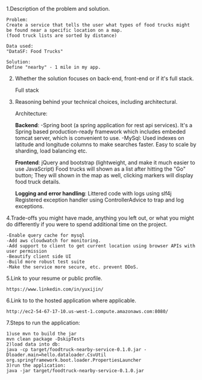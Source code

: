 1.Description of the problem and solution.

    Problem:
    Create a service that tells the user what types of food trucks might be found near a specific location on a map.
    (food truck lists are sorted by distance)

    Data used:
    "DataSF: Food Trucks"

    Solution:
    Define "nearby" - 1 mile in my app.

2. Whether the solution focuses on back-end, front-end or if it's full stack.

    Full stack

3. Reasoning behind your technical choices, including architectural.


    Architecture:

   **Backend**:
   -Spring boot (a spring application for rest api services). It's a Spring based production-ready framework which
   includes embeded tomcat server, which is convenient to use.
   -MySql: Used indexes on latitude and longitude columns to make searches faster. Easy to scale by sharding, load
   balancing etc.

   **Frontend**:
   jQuery and bootstrap (lightweight, and make it much easier to use JavaScript)
   Food trucks will shown as a list after hitting the "Go" button; They will shown in the map as well, clicking markers
   will display food truck details.

   **Logging and error handling**:
   Littered code with logs using slf4j
   Registered exception handler using ControllerAdvice to trap and log exceptions.
   

 4.Trade-offs you might have made, anything you left out, or what you might do differently if you were to spend additional time on the project.
 
    -Enable query cache for mysql
    -Add aws cloudwatch for monitoring.
    -Add support to client to get current location using browser APIs with user permission
    -Beautify client side UI
    -Build more robust test suite
    -Make the service more secure, etc. prevent DDoS.

5.Link to your resume or public profile.

    https://www.linkedin.com/in/yuxijin/

6.Link to to the hosted application where applicable.

    http://ec2-54-67-17-10.us-west-1.compute.amazonaws.com:8080/

7.Steps to run the application:

    1)use mvn to build the jar
    mvn clean package -DskipTests
    2)load data into db:
    java -cp target/foodtruck-nearby-service-0.1.0.jar -Dloader.main=hello.dataloader.CsvUtil org.springframework.boot.loader.PropertiesLauncher
    3)run the application:
    java -jar target/foodtruck-nearby-service-0.1.0.jar
